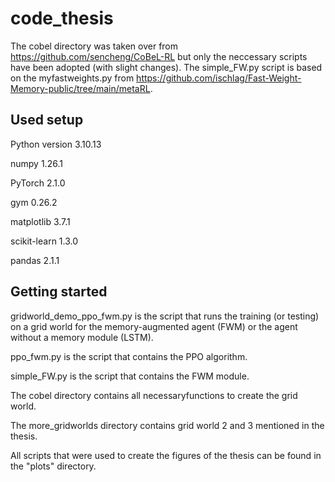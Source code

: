 # code_thesis
The cobel directory was taken over from https://github.com/sencheng/CoBeL-RL but only the neccessary scripts have been adopted (with slight changes).
The simple_FW.py script is based on the myfastweights.py from https://github.com/ischlag/Fast-Weight-Memory-public/tree/main/metaRL.

## Used setup
Python version 3.10.13

numpy 1.26.1

PyTorch 2.1.0

gym 0.26.2

matplotlib 3.7.1

scikit-learn 1.3.0

pandas 2.1.1

## Getting started
gridworld_demo_ppo_fwm.py is the script that runs the training (or testing) on a grid world for the memory-augmented agent (FWM) or the agent without a memory module (LSTM).

ppo_fwm.py is the script that contains the PPO algorithm.

simple_FW.py is the script that contains the FWM module.

The cobel directory contains all necessaryfunctions to create the grid world.

The more_gridworlds directory contains grid world 2 and 3 mentioned in the thesis.

All scripts that were used to create the figures of the thesis can be found in the "plots" directory.
